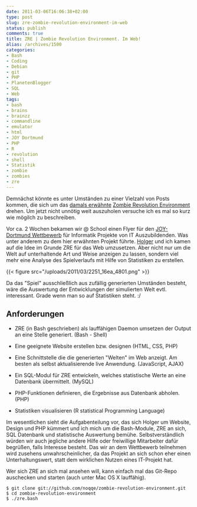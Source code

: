 ```yaml
---
date: 2011-03-06T16:06:38+02:00
type: post
slug: zre-zombie-revolution-environment-im-web
status: publish
comments: true
title: ZRE | Zombie Revolution Environment. Im Web!
alias: /archives/1500
categories:
- Bash
- Coding
- Debian
- git
- PHP
- PlanetenBlogger
- SQL
- Web
tags:
- bash
- brains
- brainzz
- commandline
- emulator
- html
- JOY Dortmund
- PHP
- R
- revolution
- shell
- Statistik
- zombie
- zombies
- zre
---
```


Demnächst könnte es unter Umständen zu einer Vielzahl von Posts kommen, die sich um das [damals erwähnte](/archives/1314) [Zombie Revolution Environment](https://github.com/noqqe/zombie-revolution-environment) drehen. Um jetzt nicht unnötig weit auszuholen versuche ich es mal so kurz wie mögilch zu beschreiben.

Vor ca. 2 Wochen bekamen wir @ School einen Flyer für den [JOY-Dortmund Wettbewerb](http://www.joy-dortmund.de/de/home/) für Informatik Projekte von IT Auszubildenden. Was unter anderem zu dem hier erwähnten Projekt führte. [Holger](http://savier.n0q.org/) und ich kamen auf die Idee im Grunde ZRE für das Web umzusetzen. Aber nicht nur um die Welt auf unterhaltende Art und Weise anzeigen zu lassen, sondern viel mehr eine Analyse des Spielverlaufs mit Hilfe von Statistiken zu erstellen.

{{< figure src="/uploads/2011/03/2251_16ea_4801.png" >}}

Da das "Spiel" ausschließlich aus zufällig generierten Umständen besteht, wäre die Auswertung der Entwicklungen der simulierten Welt evtl. interessant. Grade wenn man so auf Statistiken steht. :/


## Anforderungen





	
  * ZRE (in Bash geschrieben) als lauffähigen Daemon umsetzen der Output an eine Stelle generiert. (Bash - Shell)

	
  * Eine geeignete Website erstellen bzw. designen (HTML, CSS, PHP)

	
  * Eine Schnittstelle die die generierten "Welten" im Web anzeigt. Am besten als selbst aktualisierende live Anwendung. (JavaScript, AJAX)

	
  * Ein SQL-Modul für ZRE entwickeln, welches statistische Werte an eine Datenbank übermittelt. (MySQL)

	
  * PHP-Funktionen definieren, die Ergebnisse aus Datenbank abholen. (PHP)

	
  * Statistiken visualisieren (R statistical Programming Language)


Im wesentlichen sieht die Aufgabenteilung vor, das sich Holger um Website, Design und PHP kümmert und ich mich um die Bash-Module, ZRE an sich, SQL Datenbank und statistische Auswertung bemühe. Selbstverständlich würden wir auch jegliche andere Hilfe oder freiwillige Mitarbeiter dafür begrüßen, falls Interesse besteht. Das wir an dem Wettbewerb teilnehmen wird zusehens unwahrscheinlicher, da das Projekt an sich schon eher einen Unterhaltungswert, statt dem wirklichen Nutzen eines IT-Projekt hat.

Wer sich ZRE an sich mal ansehen will, kann einfach mal das Git-Repo auschecken und starten (auch unter Mac OS X lauffähig).




    $ git clone git://github.com/noqqe/zombie-revolution-environment.git
    $ cd zombie-revolution-environment
    $ ./zre.bash

